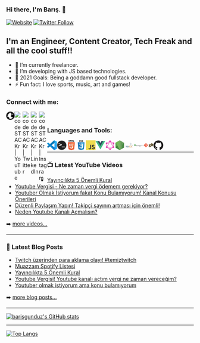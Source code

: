 ### Hi there, I'm Barış. 👋

[![Website](https://img.shields.io/website?label=barisgunduz.com&style=for-the-badge&url=https%3A%2F%2Fbarisgunduz.com)](https://www.barisgunduz.com)
[![Twitter Follow](https://img.shields.io/twitter/follow/baris_gunduz?color=1DA1F2&logo=twitter&style=for-the-badge)](https://twitter.com/intent/follow?original_referer=https://github.com/barisgunduz&screen_name=baris_gunduz)

## I'm an Engineer, Content Creator, Tech Freak and all the cool stuff!!

- 🌱 I’m currently freelancer.
- 👯 I’m developing with JS based technologies.
- 🥅 2021 Goals: Being a goddamn good fullstack developer.
- ⚡ Fun fact: I love sports, music, art and games!

### Connect with me:

[<img align="left" alt="codeSTACKr.com" width="22px" src="https://raw.githubusercontent.com/iconic/open-iconic/master/svg/globe.svg" />][website]
[<img align="left" alt="codeSTACKr | YouTube" width="22px" src="https://cdn.jsdelivr.net/npm/simple-icons@v3/icons/youtube.svg" />][youtube]
[<img align="left" alt="codeSTACKr | Twitter" width="22px" src="https://cdn.jsdelivr.net/npm/simple-icons@v3/icons/twitter.svg" />][twitter]
[<img align="left" alt="codeSTACKr | LinkedIn" width="22px" src="https://cdn.jsdelivr.net/npm/simple-icons@v3/icons/linkedin.svg" />][linkedin]
[<img align="left" alt="codeSTACKr | Instagram" width="22px" src="https://cdn.jsdelivr.net/npm/simple-icons@v3/icons/instagram.svg" />][instagram]

<br />

### Languages and Tools:

<img align="left" alt="Visual Studio Code" width="26px" src="https://raw.githubusercontent.com/github/explore/80688e429a7d4ef2fca1e82350fe8e3517d3494d/topics/visual-studio-code/visual-studio-code.png" />
<img align="left" alt="Terminal" width="26px" src="https://raw.githubusercontent.com/github/explore/80688e429a7d4ef2fca1e82350fe8e3517d3494d/topics/terminal/terminal.png" />
<img align="left" alt="HTML5" width="26px" src="https://raw.githubusercontent.com/github/explore/80688e429a7d4ef2fca1e82350fe8e3517d3494d/topics/html/html.png" />
<img align="left" alt="CSS3" width="26px" src="https://raw.githubusercontent.com/github/explore/80688e429a7d4ef2fca1e82350fe8e3517d3494d/topics/css/css.png" />
<img align="left" alt="JavaScript" width="26px" src="https://raw.githubusercontent.com/github/explore/80688e429a7d4ef2fca1e82350fe8e3517d3494d/topics/javascript/javascript.png" />
<img align="left" alt="Vue" width="26px" src="https://raw.githubusercontent.com/github/explore/80688e429a7d4ef2fca1e82350fe8e3517d3494d/topics/vue/vue.png" />
<img align="left" alt="GraphQL" width="26px" src="https://raw.githubusercontent.com/github/explore/80688e429a7d4ef2fca1e82350fe8e3517d3494d/topics/graphql/graphql.png" />
<img align="left" alt="Node.js" width="26px" src="https://raw.githubusercontent.com/github/explore/80688e429a7d4ef2fca1e82350fe8e3517d3494d/topics/nodejs/nodejs.png" />
<img align="left" alt="MySQL" width="26px" src="https://raw.githubusercontent.com/github/explore/80688e429a7d4ef2fca1e82350fe8e3517d3494d/topics/mysql/mysql.png" />
<img align="left" alt="MongoDB" width="26px" src="https://raw.githubusercontent.com/github/explore/80688e429a7d4ef2fca1e82350fe8e3517d3494d/topics/mongodb/mongodb.png" />
<img align="left" alt="Git" width="26px" src="https://raw.githubusercontent.com/github/explore/80688e429a7d4ef2fca1e82350fe8e3517d3494d/topics/git/git.png" />
<img align="left" alt="GitHub" width="26px" src="https://raw.githubusercontent.com/github/explore/78df643247d429f6cc873026c0622819ad797942/topics/github/github.png" />


<br />

---

### 📺 Latest YouTube Videos

<!-- YOUTUBE:START -->
- [Yayıncılıkta 5 Önemli Kural](https://www.youtube.com/watch?v=tK2VexmIuSs)
- [Youtube Vergisi - Ne zaman vergi ödemem gerekiyor?](https://www.youtube.com/watch?v=b9DvQBaB2Ak)
- [Youtuber Olmak İstiyorum fakat Konu Bulamıyorum!  Kanal Konusu Önerileri](https://www.youtube.com/watch?v=xpwEcVapxzc)
- [Düzenli Paylaşım Yapın! Takipçi sayının artması için önemli!](https://www.youtube.com/watch?v=xqfP97BV19Q)
- [Neden Youtube Kanalı Açmalısın?](https://www.youtube.com/watch?v=xZE2RSBUivY)
<!-- YOUTUBE:END -->

➡️ [more videos...](https://youtube.com/barisgunduzofficial)

---

### 📕 Latest Blog Posts

<!-- BLOG-POST-LIST:START -->
- [Twitch üzerinden para aklama olayı! #temiztwitch](https://www.barisgunduz.com/twitch-uzerinden-para-aklama-olayi-temiztwitch/)
- [Muazzam Spotify Listesi](https://www.barisgunduz.com/muazzam-spotify-listesi/)
- [Yayıncılıkta 5 Önemli Kural](https://www.barisgunduz.com/yayincilikta-5-onemli-kural/)
- [Youtube Vergisi! Youtube kanalı açtım vergi ne zaman vereceğim?](https://www.barisgunduz.com/youtube-vergisi-youtube-kanali-actim-vergi-ne-zaman-verecegim/)
- [Youtuber olmak istiyorum ama konu bulamıyorum](https://www.barisgunduz.com/youtuber-olmak-istiyorum-ama-konu-bulamiyorum/)
<!-- BLOG-POST-LIST:END -->

➡️ [more blog posts...](https://www.barisgunduz.com)

---

[![barisgunduz's GitHub stats](https://github-readme-stats.vercel.app/api?username=barisgunduz)](https://github.com/barisgunduz/github-readme-stats)

---

[![Top Langs](https://github-readme-stats.vercel.app/api/top-langs/?username=barisgunduz)](https://github.com/barisgunduz/github-readme-stats)



[website]: https://www.barisgunduz.com
[twitter]: https://twitter.com/baris_gunduz
[youtube]: https://youtube.com/barisgunduzofficial
[instagram]: https://instagram.com/barisgunduzofficial
[linkedin]: https://linkedin.com/in/barisgunduz